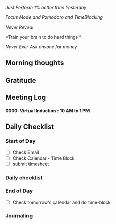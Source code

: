 *Just Perform 1% better then Yesterday*
 
 *Focus Mode and Pomodoro and TimeBlocking* 

 *Never Reveal*
 
*Train your brain to do hard things *

*Never Ever Ask anyone for money*


## Morning thoughts

## Gratitude

## Meeting Log

#### 0000: Virtual Induction : 10 AM to 1 PM 



## Daily Checklist 

### Start of Day

- [ ] Check Email
- [ ] Check Calendar - Time Block
- [ ] submit timesheet

### Daily checklist


### End of Day
- [ ] Check tomorrow's calendar and do time-block


### Journaling 



